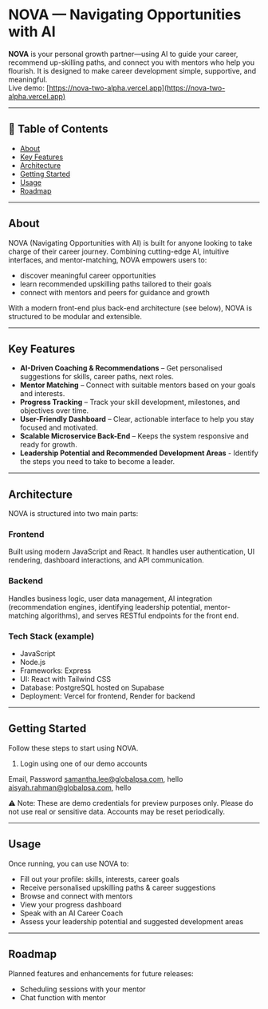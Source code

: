 # NOVA — Navigating Opportunities with AI

**NOVA** is your personal growth partner—using AI to guide your career, recommend up-skilling paths, and connect you with mentors who help you flourish. It is designed to make career development simple, supportive, and meaningful.  
Live demo: [https://nova-two-alpha.vercel.app](https://nova-two-alpha.vercel.app)  

---

## 🧭 Table of Contents

- [About](#about)  
- [Key Features](#key-features)  
- [Architecture](#architecture)  
- [Getting Started](#getting-started)  
- [Usage](#usage)  
- [Roadmap](#roadmap)  

---

## About  
NOVA (Navigating Opportunities with AI) is built for anyone looking to take charge of their career journey. Combining cutting-edge AI, intuitive interfaces, and mentor-matching, NOVA empowers users to:  
- discover meaningful career opportunities  
- learn recommended upskilling paths tailored to their goals  
- connect with mentors and peers for guidance and growth  
  
With a modern front-end plus back-end architecture (see below), NOVA is structured to be modular and extensible.

---

## Key Features  
- **AI-Driven Coaching & Recommendations** – Get personalised suggestions for skills, career paths, next roles.  
- **Mentor Matching** – Connect with suitable mentors based on your goals and interests.  
- **Progress Tracking** – Track your skill development, milestones, and objectives over time.  
- **User-Friendly Dashboard** – Clear, actionable interface to help you stay focused and motivated.  
- **Scalable Microservice Back-End** – Keeps the system responsive and ready for growth.
- **Leadership Potential and Recommended Development Areas** - Identify the steps you need to take to become a leader.

---

## Architecture  
NOVA is structured into two main parts:

### Frontend  
Built using modern JavaScript and React. It handles user authentication, UI rendering, dashboard interactions, and API communication.

### Backend  
Handles business logic, user data management, AI integration (recommendation engines, identifying leadership potential, mentor-matching algorithms), and serves RESTful endpoints for the front end.

### Tech Stack (example)  
- JavaScript
- Node.js
- Frameworks: Express 
- UI: React with Tailwind CSS
- Database: PostgreSQL hosted on Supabase
- Deployment: Vercel for frontend, Render for backend  

---

## Getting Started  
Follow these steps to start using NOVA.
1. Login using one of our demo accounts

Email,	Password
samantha.lee@globalpsa.com,	hello
aisyah.rahman@globalpsa.com,	hello

⚠️ Note: These are demo credentials for preview purposes only.
Please do not use real or sensitive data. Accounts may be reset periodically.

---
## Usage

Once running, you can use NOVA to:

- Fill out your profile: skills, interests, career goals
- Receive personalised upskilling paths & career suggestions
- Browse and connect with mentors
- View your progress dashboard
- Speak with an AI Career Coach
- Assess your leadership potential and suggested development areas

---
## Roadmap
Planned features and enhancements for future releases:

- Scheduling sessions with your mentor
- Chat function with mentor


